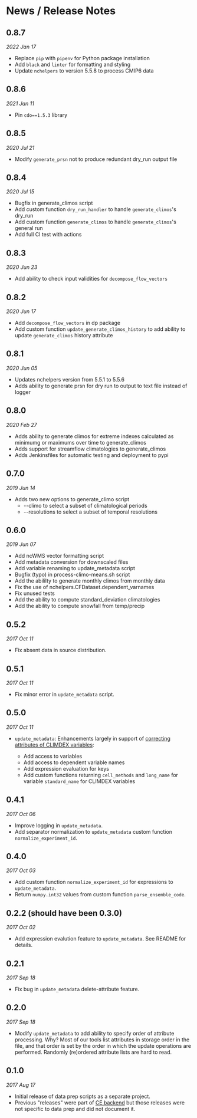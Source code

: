 # News / Release Notes

## 0.8.7
*2022 Jan 17*

* Replace `pip` with `pipenv` for Python package installation
* Add `black` and `linter` for formatting and styling
* Update `nchelpers` to version 5.5.8 to process CMIP6 data

## 0.8.6
*2021 Jan 11*

* Pin `cdo==1.5.3` library

## 0.8.5
*2020 Jul 21*

* Modify `generate_prsn` not to produce redundant dry_run output file

## 0.8.4
*2020 Jul 15*

* Bugfix in generate_climos script
* Add custom function `dry_run_handler` to handle `generate_climos`'s dry_run
* Add custom function `generate_climos` to handle `generate_climos`'s general run
* Add full CI test with actions

## 0.8.3
*2020 Jun 23*

 * Add ability to check input validities for `decompose_flow_vectors`

## 0.8.2
*2020 Jun 17*

 * Add `decompose_flow_vectors` in dp package
 * Add custom function `update_generate_climos_history` to add ability to update `generate_climos` history attribute

## 0.8.1
*2020 Jun 05*

 * Updates nchelpers version from 5.5.1 to 5.5.6
 * Adds ability to generate prsn for dry run to output to text file instead of logger
 
## 0.8.0
*2020 Feb 27*

* Adds ability to generate climos for extreme indexes calculated as minimumg or maximums over time to generate_climos
* Adds support for streamflow climatologies to generate_climos
* Adds Jenkinsfiles for automatic testing and deployment to pypi

## 0.7.0

*2019 Jun 14*

* Adds two new options to generate_climo script
  * --climo to select a subset of climatological periods
  * --resolutions to select a subset of temporal resolutions

## 0.6.0

*2019 Jun 07*

* Add ncWMS vector formatting script
* Add metadata conversion for downscaled files
* Add variable renaming to update_metadata script
* Bugfix (typo) in process-climo-means.sh script
* Add the abililty to generate monthly climos from monthly data
* Fix the use of nchelpers.CFDataset.dependent_varnames
* Fix unused tests
* Add the ability to compute standard_deviation climatologies
* Add the ability to compute snowfall from temp/precip

## 0.5.2

*2017 Oct 11*

* Fix absent data in source distribution.

## 0.5.1

*2017 Oct 11*

* Fix minor error in ``update_metadata`` script.

## 0.5.0

*2017 Oct 11*

* ``update_metadata``: Enhancements largely in support of 
[correcting attributes of CLIMDEX variables](https://github.com/pacificclimate/climate-explorer-data-prep/issues/31):

  * Add access to variables
  * Add access to dependent variable names
  * Add expression evaluation for keys
  * Add custom functions returning ``cell_methods`` and ``long_name`` for variable ``standard_name``
  for CLIMDEX variables

## 0.4.1

*2017 Oct 06*

* Improve logging in `update_metadata`.
* Add separator normalization to `update_metadata` custom function `normalize_experiment_id`.

## 0.4.0

*2017 Oct 03*

* Add custom function `normalize_experiment_id` for expressions to `update_metadata`.
* Return `numpy.int32` values from custom function `parse_ensemble_code`.

## 0.2.2 (should have been 0.3.0)

*2017 Oct 02*

* Add expression evalution feature to `update_metadata`. See README for details.

## 0.2.1

*2017 Sep 18*

* Fix bug in `update_metadata` delete-attribute feature.

## 0.2.0

*2017 Sep 18*

* Modify `update_metadata` to add ability to specify order of attribute processing. Why? 
  Most of our tools list attributes in storage order in the file, and that order is set by the order 
  in which the update operations are performed. Randomly (re)ordered attribute lists are hard to read.

## 0.1.0

*2017 Aug 17*

* Initial release of data prep scripts as a separate project.
* Previous "releases" were part of [CE backend](https://github.com/pacificclimate/climate-explorer-backend)
  but those releases were not specific to data prep and did not document it.
